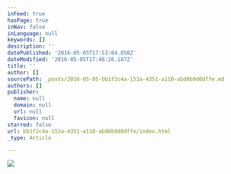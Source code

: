```yaml
---
inFeed: true
hasPage: true
inNav: false
inLanguage: null
keywords: []
description: ''
datePublished: '2016-05-05T17:53:04.850Z'
dateModified: '2016-05-05T17:48:26.187Z'
title: ''
author: []
sourcePath: _posts/2016-05-05-bb1f2c4a-153a-4351-a110-abd6b9d0dffe.md
authors: []
publisher:
  name: null
  domain: null
  url: null
  favicon: null
starred: false
url: bb1f2c4a-153a-4351-a110-abd6b9d0dffe/index.html
_type: Article

---
```

![](https://the-grid-user-content.s3-us-west-2.amazonaws.com/03f08899-7718-4373-aee0-b91736030bb8.jpg)